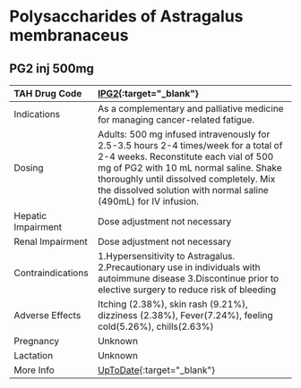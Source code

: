 # Polysaccharides of Astragalus membranaceus

## PG2 inj 500mg

| TAH Drug Code      | [IPG2](https://www.tahsda.org.tw/drugs/hissearch.php?drug_code=IPG2){:target="_blank"}                                                                                                                                                                                                |
|:-------------------|:--------------------------------------------------------------------------------------------------------------------------------------------------------------------------------------------------------------------------------------------------------------------------------------|
| Indications        | As a complementary and palliative medicine for managing cancer-related fatigue.                                                                                                                                                                                                       |
| Dosing             | Adults: 500 mg infused intravenously for 2.5-3.5 hours 2-4 times/week for a total of 2-4 weeks. Reconstitute each vial of 500 mg of PG2 with 10 mL normal saline. Shake thoroughly until dissolved completely. Mix the dissolved solution with normal saline (490mL) for IV infusion. |
| Hepatic Impairment | Dose adjustment not necessary                                                                                                                                                                                                                                                         |
| Renal Impairment   | Dose adjustment not necessary                                                                                                                                                                                                                                                         |
| Contraindications  | 1.Hypersensitivity to Astragalus. 2.Precautionary use in individuals with autoimmune disease 3.Discontinue prior to elective surgery to reduce risk of bleeding                                                                                                                       |
| Adverse Effects    | Itching (2.38%), skin rash (9.21%), dizziness (2.38%), Fever(7.24%), feeling cold(5.26%), chills(2.63%)                                                                                                                                                                               |
| Pregnancy          | Unknown                                                                                                                                                                                                                                                                               |
| Lactation          | Unknown                                                                                                                                                                                                                                                                               |
| More Info          | [UpToDate](https://www.uptodate.com/contents/polysaccharides-of-astragalus-membranaceus-drug-information){:target="_blank"}                                                                                                                                                           |


